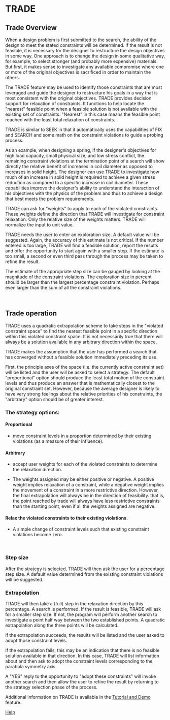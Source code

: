 # TRADE 

## Trade Overview   

 When a design problem is first submitted to the search, the ability of the
 design to meet the stated constraints will be determined.  If the result is
 not feasible, it is necessary for the designer to restructure the design 
 objectives in  some way. 
 One approach is to change the design in some qualitative way,
 for example, to select stronger (and probably more expensive) materials. 
 But first, it makes sense to investigate any available compromise where one or more of the
 original objectives is sacrificed in order to maintain the others.

 The TRADE feature may be used to identify those constraints that
 are most leveraged and guide the designer to restructure his goals in a way
 that is most consistent with the original objectives. 
 TRADE provides decision support for relaxation of constraints. 
 It functions to help locate the "nearest" feasible point when a feasible
 solution is not available with the existing set of constraints. 
 "Nearest" in this case means the feasible point reached with the least total 
 relaxation of constraints. 

 TRADE is similar to SEEK in that it automatically uses the capabilities
 of FIX and SEARCH and some math on the constraint violations to guide a
 probing process.
   
 As an example, when designing a spring, if the designer's objectives for
 high load capacity, small physical size, and low stress conflict, the
 remaining constraint violations at the termination point of a search will
 show directly the relative benefit of increases in coil diameter as opposed
 to increases in solid height.  The designer can use TRADE to investigate
 how much of an increase in solid height is required to achieve a given
 stress reduction as compared to a specific increase in coil diameter.
 These capabilities improve the designer's ability to understand the
 interaction of his objectives with the physics of the problem and thus to
 achieve a design that best meets the problem requirements.
   
 TRADE can ask for "weights" to apply to each of the violated
 constraints.  These weights define the direction that TRADE will
 investigate for constraint relaxation.  Only the relative size of the
 weights matters.  TRADE will normalize the input to unit value.

 TRADE needs the user to enter an exploration size.  A default value will
 be suggested.  Again, the accuracy of this estimate is not critical.  If
 the number entered is too large, TRADE will find a feasible solution,
 report the results and offer the opportunity to start again with a
 smaller step.  If the estimate is too small, a second or even third pass
 through the process may be taken to refine the result.

 The estimate of the appropriate step size can be gauged by looking at the
 magnitude of the constraint violations.  The exploration size in percent
 should be larger than the largest percentage constraint violation.
 Perhaps even larger than the sum of all the constraint violations.

&nbsp;

## Trade operation 

 TRADE uses a quadratic extrapolation scheme to take steps in the
 "violated constraint space" to find the nearest feasible point in a
 specific direction within this violated constraint space.  It is not
 necessarily true that there will always be a solution available in
 any arbitrary direction within the space.
   
 TRADE makes the assumption that the user has performed a search that has
 converged without a feasible solution immediately preceding its use.

 First, the principle axes of the space (i.e.  the currently active
 constraint set) will be listed and the user will be asked to select a
 strategy.  The default "proportional" option should produce the least
 total motion of the constraint levels and thus produce an answer that
 is mathematically closest to the original constraint set.  However, because
 the average designer is likely to have very strong feelings about the
 relative priorities of his constraints, the "arbitrary" option should
 be of greater interest.

   
### The strategy options:

#### Proportional 
 - move constraint levels in a proportion determined by their existing violations 
(as a measure of their influence).

#### Arbitrary 
 - accept user weights for each of the violated constraints to determine the relaxation direction.

 - The weights assigned may be either positive or negative. A positive
weight implies relaxation of a constraint, while a negative weight
implies the movement of a constraint in a more restrictive direction.
However, the final extrapolation will always be in the direction of
feasibility.  that is, the point reached by trade will always have less
restrictive constraints than the starting point, even if all the weights
assigned are negative.

#### Relax the violated constraints to their existing violations.   
 - A simple change of constraint levels such that existing constraint violations become zero.

&nbsp;

### Step size   

 After the strategy is selected, TRADE will then ask the user for a
 percentage step size.  A default value determined from the existing
 constraint violations will be suggested.

### Extrapolation   

 TRADE will then take a (full) step in the relaxation direction by this
 percentage.  A search is performed.  If the result is feasible, TRADE
 will ask for a smaller step size.  If not, the program will perform another
 search to investigate a point half way between the two established points.
 A quadratic extrapolation along the three points will be calculated.

 If the extrapolation succeeds, the results will be listed and the user
 asked to adopt those constraint levels.

 If the extrapolation fails, this may be an indication that there is no
 feasible solution available in that direction.  In this case, TRADE will
 list information about and then ask to adopt the constraint levels
 corresponding to the parabola symmetry axis. 

 A "YES" reply to the opportunity to "adopt these constraints" will invoke
 another search and then allow the user to refine the result by returning to
 the strategy selection phase of the process.

 Additional information on TRADE is available in the [Tutorial and Demo](/docs/Help/tutordemo.html) feature. 

[Help](/docs/Help)
